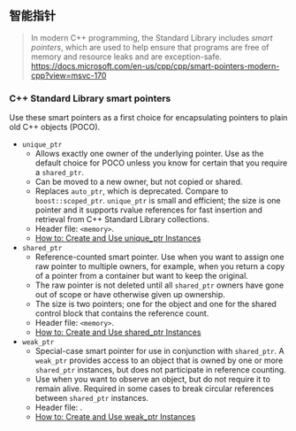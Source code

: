 ## 智能指针
> In modern C++ programming, the Standard Library includes *smart pointers*, which are used to help ensure that programs are free of memory and resource leaks and are exception-safe.  
> https://docs.microsoft.com/en-us/cpp/cpp/smart-pointers-modern-cpp?view=msvc-170
### C++ Standard Library smart pointers
Use these smart pointers as a first choice for encapsulating pointers to plain old C++ objects (POCO).

- `unique_ptr`
	- Allows exactly one owner of the underlying pointer. Use as the default choice for POCO unless you know for certain that you require a `shared_ptr`. 
	- Can be moved to a new owner, but not copied or shared. 
	- Replaces `auto_ptr`, which is deprecated. Compare to `boost::scoped_ptr`. `unique_ptr` is small and efficient; the size is one pointer and it supports rvalue references for fast insertion and retrieval from C++ Standard Library collections. 
	- Header file: `<memory>`.
	- [ How to: Create and Use unique_ptr Instances](https://docs.microsoft.com/en-us/cpp/cpp/how-to-create-and-use-unique-ptr-instances?view=msvc-170)
- `shared_ptr`
	- Reference-counted smart pointer. Use when you want to assign one raw pointer to multiple owners, for example, when you return a copy of a pointer from a container but want to keep the original. 
	- The raw pointer is not deleted until all `shared_ptr` owners have gone out of scope or have otherwise given up ownership. 
	- The size is two pointers; one for the object and one for the shared control block that contains the reference count. 
	- Header file: `<memory>`.
	- [How to: Create and Use shared_ptr Instances](https://docs.microsoft.com/en-us/cpp/cpp/how-to-create-and-use-shared-ptr-instances?view=msvc-170)
- `weak_ptr`
	- Special-case smart pointer for use in conjunction with `shared_ptr`. A `weak_ptr` provides access to an object that is owned by one or more `shared_ptr` instances, but does not participate in reference counting.
	-  Use when you want to observe an object, but do not require it to remain alive. Required in some cases to break circular references between `shared_ptr` instances. 
	- Header file: <memory>.
	- [How to: Create and Use weak_ptr Instances](https://docs.microsoft.com/en-us/cpp/cpp/how-to-create-and-use-weak-ptr-instances?view=msvc-170)